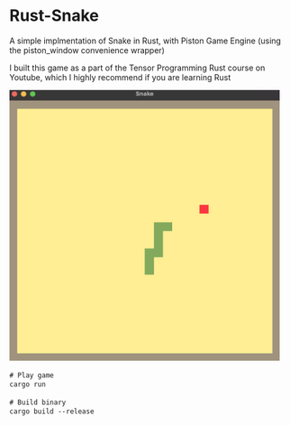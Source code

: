 # Rust-Snake

A simple implmentation of Snake in Rust, with Piston Game Engine (using the piston_window convenience wrapper)

I built this game as a part of the Tensor Programming Rust course on Youtube, which I highly recommend if you are learning Rust

<img src="assets/images/Snake.png" alt="Logo" width="480" height="480">

```
# Play game
cargo run

# Build binary
cargo build --release
```
